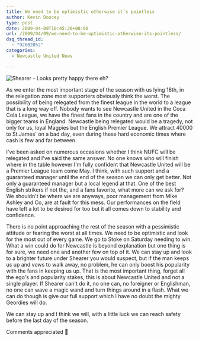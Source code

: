 ```yaml
---
title: We need to be optimistic otherwise it’s pointless
author: Kevin Doocey
type: post
date: 2009-04-09T10:45:26+00:00
url: /2009/04/09/we-need-to-be-optimistic-otherwise-its-pointless/
dsq_thread_id:
  - "92802052"
categories:
  - Newcastle United News

---
```

![Shearer - Looks pretty happy there eh?](http://www.nufcblog.com/wp-content/uploads/2009/04/alan-shearer-reirthy.gif)

As we enter the most important stage of the season with us lying 18th, in the relegation zone most supporters obviously think the worst. The possibility of being relegated from the finest league in the world to a league that is a long way off. Nobody wants to see Newcastle United in the Coca Cola League, we have the finest fans in the country and are one of the bigger teams in England. Newcastle being relegated would be a tragedy, not only for us, loyal Magpies but the English Premier League. We attract 40000 to St.James' on a bad day, even during these hard economic times where cash is few and far between.

I've been asked on numerous occasions whether I think NUFC will be relegated and I've said the same answer. No one knows who will finish where in the table however I'm fully confident that Newcastle United will be a Premier League team come May. I think, with such support and a guaranteed manager until the end of the season we can only get better. Not only a guaranteed manager but a local legend at that. One of the best English strikers if not the, and a fans favorite, what more can we ask for? We shouldn't be where we are anyways, poor management from Mike Ashley and Co, are at fault for this mess. Our performances on the field have left a lot to be desired for too but it all comes down to stability and confidence.

There is no point approaching the rest of the season with a pessimistic attitude or fearing the worst at all times. We need to be optimistic and look for the most out of every game. We go to Stoke on Saturday needing to win. What a win could do for Newcastle is beyond explanation but one thing is for sure, we need one and another few on top of it. We can stay up and look to a brighter future under Shearer you would suspect, but if the man keeps us up and vows to walk away, no problem, he can only boost his popularity with the fans in keeping us up. That is the most important thing, forget all the ego's and popularity stakes, this is about Newcastle United and not a single player. If Shearer can't do it, no one can, no foreigner or Englishman, no one can wave a magic wand and turn things around in a flash. What we can do though is give our full support which I have no doubt the mighty Geordies will do.

We can stay up and I think we will, with a little luck we can reach safety before the last day of the season.

Comments appreciated 🙂
